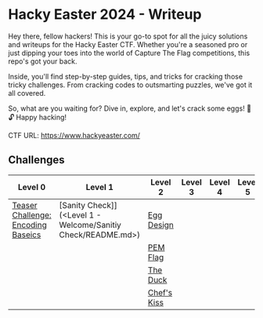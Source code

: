 # Hacky Easter 2024 - Writeup
Hey there, fellow hackers! This is your go-to spot for all the juicy solutions and writeups for the Hacky Easter CTF. Whether you're a seasoned pro or just dipping your toes into the world of Capture The Flag competitions, this repo's got your back.

Inside, you'll find step-by-step guides, tips, and tricks for cracking those tricky challenges. From cracking codes to outsmarting puzzles, we've got it all covered.

So, what are you waiting for? Dive in, explore, and let's crack some eggs! 🥚🔓 Happy hacking!

CTF URL: https://www.hackyeaster.com/ 

## Challenges
| Level 0 | Level 1 | Level 2 | Level 3 | Level 4 | Level 5 | Level 6 | Level 7 | Level 8 | Level 9 |
| ------- | ------- | ------- | ------- | ------- | ------- | ------- | ------- | ------- | ------- |
|[Teaser Challenge: Encoding Baseics](<Level 0 - Teaser/README.md>)|[Sanity Check]](<Level 1 - Welcome/Sanitiy Check/README.md>)|[Egg Design](<Level 2 - Noob's Paradise/Egg Design/README.md>)|         |         |         |         |         |         |         |
|         |         |[PEM Flag](<Level 2 - Noob's Paradise/PEM Flag/README.md>)|         |         |         |         |         |         |         |
|         |         |[The Duck](<Level 2 - Noob's Paradise/The Duck/README.md>)|         |         |         |         |         |         |         |
|         |         |[Chef's Kiss](<Level 2 - Noob's Paradise/Chef's Kiss 👌/README.md>)|         |         |         |         |         |         |         |
